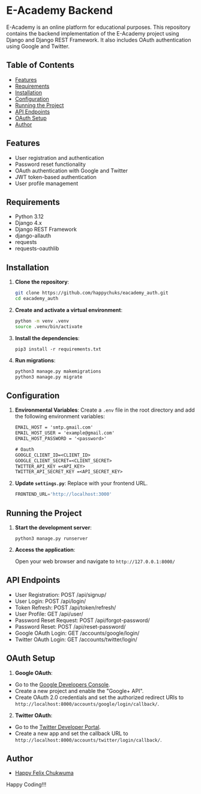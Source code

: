 # E-Academy Backend

E-Academy is an online platform for educational purposes. This repository contains the backend implementation of the E-Academy project using Django and Django REST Framework. It also includes OAuth authentication using Google and Twitter.

## Table of Contents

- [Features](#features)
- [Requirements](#requirements)
- [Installation](#installation)
- [Configuration](#configuration)
- [Running the Project](#running-the-project)
- [API Endpoints](#api-endpoints)
- [OAuth Setup](#oauth-setup)
- [Author](#author)

## Features

- User registration and authentication
- Password reset functionality
- OAuth authentication with Google and Twitter
- JWT token-based authentication
- User profile management

## Requirements

- Python 3.12
- Django 4.x
- Django REST Framework
- django-allauth
- requests
- requests-oauthlib

## Installation

1. **Clone the repository**:

   ```bash
   git clone https://github.com/happychuks/eacademy_auth.git
   cd eacademy_auth
   ```

2. **Create and activate a virtual environment**:

   ```bash
   python -m venv .venv
   source .venv/bin/activate
   ```

3. **Install the dependencies**:

    `pip3 install -r requirements.txt`

4. **Run migrations**:

    ```bash 
    python3 manage.py makemigrations
    python3 manage.py migrate
    ```

## Configuration

1. **Environmental Variables**:
    Create a `.env` file in the root directory and add the following environment variables:

    ```txt
    EMAIL_HOST = 'smtp.gmail.com'
    EMAIL_HOST_USER = 'example@gmail.com'
    EMAIL_HOST_PASSWORD = '<password>'

    # Oauth 
    GOOGLE_CLIENT_ID=<CLIENT_ID>
    GOOGLE_CLIENT_SECRET=<CLIENT_SECRET>
    TWITTER_API_KEY =<API_KEY>
    TWITTER_API_SECRET_KEY =<API_SECRET_KEY>
    ```


2. **Update `settings.py`**:
    Replace with your frontend URL.

    ```python
    FRONTEND_URL='http://localhost:3000'
    ```

## Running the Project

1. **Start the development server**:

    `python3 manage.py runserver`

2. **Access the application**:

    Open your web browser and navigate to `http://127.0.0.1:8000/`

## API Endpoints

- User Registration: POST /api/signup/
- User Login: POST /api/login/
- Token Refresh: POST /api/token/refresh/
- User Profile: GET /api/user/
- Password Reset Request: POST /api/forgot-password/
- Password Reset: POST /api/reset-password/
- Google OAuth Login: GET /accounts/google/login/
- Twitter OAuth Login: GET /accounts/twitter/login/

## OAuth Setup

1. **Google OAuth**:

- Go to the [Google Developers Console](https://console.developers.google.com/).
- Create a new project and enable the "Google+ API".
- Create OAuth 2.0 credentials and set the authorized redirect URIs to `http://localhost:8000/accounts/google/login/callback/`.

2. **Twitter OAuth**:

- Go to the [Twitter Developer Portal](https://developer.twitter.com/).
- Create a new app and set the callback URL to `http://localhost:8000/accounts/twitter/login/callback/`.

## Author

- [Happy Felix Chukwuma](https://codewithfelix.vercel.app/)

Happy Coding!!!